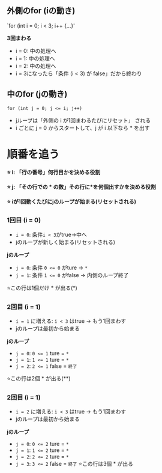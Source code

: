 ## 外側のfor (iの動き)
`for (int i = 0; i < 3; i++ {...}'

**3回まわる**
- i = 0: 中の処理へ
- i = 1: 中の処理へ
- i = 2: 中の処理へ
- i = 3になったら「条件 (i < 3) が false」だから終わり

## 中のfor (jの動き)
`for (int j = 0; j <= i; j++)`
- jループは「外側の i が1回まわるたびにリセット」 される
- i ごとに j = 0 からスタートして、j が i 以下なら * を出す

# 順番を追う

**⭐️ i: 「行の番号」何行目かを決める役割**

**⭐️ j: 「その行での * の数」その行に*を何個出すかを決める役割**

**⭐️ iが1回動くたびにjのループが始まる(リセットされる)**

### 1回目 (i = 0) 
- `i = 0`: 条件`i < 3`がtrue->中へ
- jのループが新しく始まる(リセットされる)

**jのループ**
- `j = 0`: 条件 `0 <= 0` がture -> `*`
- `j = 1`: 条件 `1 <= 0` がfalse -> 内側のループ終了

⭐️この行は1個だけ * が出る(*)

### 2回目 (i = 1)
- `i = 1` に増える: `i < 3` はtrue -> もう1回まわす
- jのループは最初から始まる

**jのループ**
- `j = 0`: `0 <= 1` ture = `*`
- `j = 1`: `1 <= 1` ture = `*`
- `j = 2`: `2 <= 1` false = `終了`

⭐️この行は2個 * が出る(**)

### 2回目 (i = 1)
- `i = 2` に増える: `i < 3` はtrue -> もう1回まわす
- jのループは最初から始まる

**jのループ**
- `j = 0`: `0 <= 2` ture = `*`
- `j = 1`: `1 <= 2` ture = `*`
- `j = 2`: `2 <= 2` ture = `*`
- `j = 3`: `3 <= 2` false = `終了`
⭐️この行は3個 * が出る
